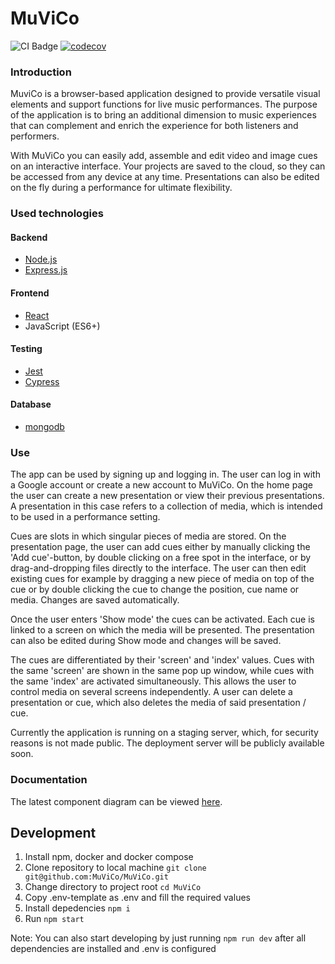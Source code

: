 # MuViCo

![CI Badge](https://github.com/MuViCo/MuViCo/workflows/CI/badge.svg)
[![codecov](https://codecov.io/github/MuViCo/MuViCo/graph/badge.svg?token=B5NR45ODV2)](https://codecov.io/github/MuViCo/MuViCo)

### Introduction

MuviCo is a browser-based application designed to provide versatile visual elements and support functions for live music performances. The purpose of the application is to bring an additional dimension to music experiences that can complement and enrich the experience for both listeners and performers.

With MuViCo you can easily add, assemble and edit video and image cues on an interactive interface. Your projects are saved to the cloud, so they can be accessed from any device at any time. Presentations can also be edited on the fly during a performance for ultimate flexibility.


### Used technologies

#### Backend

- [Node.js](https://nodejs.org/en/learn/getting-started/introduction-to-nodejs)
- [Express.js](https://expressjs.com/en/5x/api.html)

#### Frontend

- [React](https://react.dev/learn)
- JavaScript (ES6+)

#### Testing

- [Jest](https://jestjs.io/docs/tutorial-react)
- [Cypress](https://docs.cypress.io/guides/overview/why-cypress)

#### Database

- [mongodb](https://www.mongodb.com/)

### Use

The app can be used by signing up and logging in. The user can log in with a Google account or create a new account to MuViCo. On the home page the user can create a new presentation or view their previous presentations. A presentation in this case refers to a collection of media, which is intended to be used in a performance setting. 

Cues are slots in which singular pieces of media are stored. On the presentation page, the user can add cues either by manually clicking the 'Add cue'-button, by double clicking on a free spot in the interface, or by drag-and-dropping files directly to the interface. The user can then edit existing cues for example by dragging a new piece of media on top of the cue or by double clicking the cue to change the position, cue name or media. Changes are saved automatically.

Once the user enters 'Show mode' the cues can be activated. Each cue is linked to a screen on which the media will be presented. The presentation can also be edited during Show mode and changes will be saved.

The cues are differentiated by their 'screen' and 'index' values. Cues with the same 'screen' are shown in the same pop up window, while cues with the same 'index' are activated simultaneously. This allows the user to control media on several screens independently. A user can delete a presentation or cue, which also deletes the media of said presentation / cue.

Currently the application is running on a staging server, which, for security reasons is not made public. The deployment server will be publicly available soon.

### Documentation

The latest component diagram can be viewed [here](https://github.com/MuViCo/MuViCo/blob/documentation/documentation/architecture/sprint%202.png).

## Development

1. Install npm, docker and docker compose
2. Clone repository to local machine `git clone git@github.com:MuViCo/MuViCo.git`
3. Change directory to project root `cd MuViCo`
4. Copy .env-template as .env and fill the required values
5. Install depedencies `npm i`
6. Run `npm start`

Note: You can also start developing by just running `npm run dev` after all dependencies are installed and .env is configured
